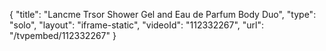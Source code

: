 {
    "title": "Lancme Trsor Shower Gel and Eau de Parfum Body Duo",
    "type": "solo",
    "layout": "iframe-static",
    "videoId": "112332267",
    "url": "\/tvpembed\/112332267"
}